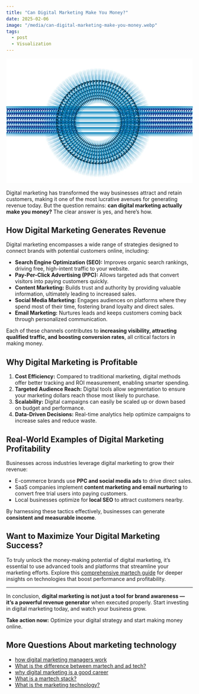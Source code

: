 ```yaml
---
title: "Can Digital Marketing Make You Money?"
date: 2025-02-06
image: "/media/can-digital-marketing-make-you-money.webp"
tags:
  - post
  - Visualization
---
```


![Can Digital Marketing Make You Money?](/media/can-digital-marketing-make-you-money.webp)

Digital marketing has transformed the way businesses attract and retain customers, making it one of the most lucrative avenues for generating revenue today. But the question remains: **can digital marketing actually make you money?** The clear answer is yes, and here’s how.

## How Digital Marketing Generates Revenue

Digital marketing encompasses a wide range of strategies designed to connect brands with potential customers online, including:

- **Search Engine Optimization (SEO):** Improves organic search rankings, driving free, high-intent traffic to your website.
- **Pay-Per-Click Advertising (PPC):** Allows targeted ads that convert visitors into paying customers quickly.
- **Content Marketing:** Builds trust and authority by providing valuable information, ultimately leading to increased sales.
- **Social Media Marketing:** Engages audiences on platforms where they spend most of their time, fostering brand loyalty and direct sales.
- **Email Marketing:** Nurtures leads and keeps customers coming back through personalized communication.

Each of these channels contributes to **increasing visibility, attracting qualified traffic, and boosting conversion rates**, all critical factors in making money.

## Why Digital Marketing is Profitable

1. **Cost Efficiency:** Compared to traditional marketing, digital methods offer better tracking and ROI measurement, enabling smarter spending.
2. **Targeted Audience Reach:** Digital tools allow segmentation to ensure your marketing dollars reach those most likely to purchase.
3. **Scalability:** Digital campaigns can easily be scaled up or down based on budget and performance.
4. **Data-Driven Decisions:** Real-time analytics help optimize campaigns to increase sales and reduce waste.

## Real-World Examples of Digital Marketing Profitability

Businesses across industries leverage digital marketing to grow their revenue:

- E-commerce brands use **PPC and social media ads** to drive direct sales.
- SaaS companies implement **content marketing and email nurturing** to convert free trial users into paying customers.
- Local businesses optimize for **local SEO** to attract customers nearby.

By harnessing these tactics effectively, businesses can generate **consistent and measurable income**.

## Want to Maximize Your Digital Marketing Success?

To truly unlock the money-making potential of digital marketing, it’s essential to use advanced tools and platforms that streamline your marketing efforts. Explore this [comprehensive martech guide](https://marketer.it.com/posts/martech) for deeper insights on technologies that boost performance and profitability.

---

In conclusion, **digital marketing is not just a tool for brand awareness — it’s a powerful revenue generator** when executed properly. Start investing in digital marketing today, and watch your business grow.

**Take action now:** Optimize your digital strategy and start making money online.

## More Questions About marketing technology

- [how digital marketing managers work](/posts/how-digital-marketing-managers-work)
- [What is the difference between martech and ad tech?](/posts/what-is-the-difference-between-martech-and-ad-tech)
- [why digital marketing is a good career](/posts/why-digital-marketing-is-a-good-career)
- [What is a martech stack?](/posts/what-is-a-martech-stack)
- [What is the marketing technology?](/posts/what-is-the-marketing-technology)
